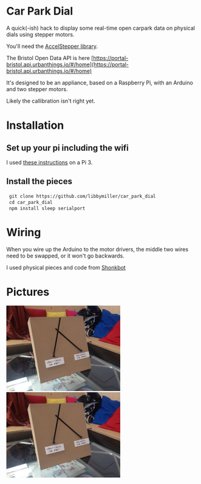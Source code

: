# Car Park Dial

A quick(-ish) hack to display some real-time open carpark data 
on physical dials using stepper motors.

You'll need the [AccelStepper 
library](http://www.airspayce.com/mikem/arduino/AccelStepper/).

The Bristol Open Data API is here 
[https://portal-bristol.api.urbanthings.io/#/home](https://portal-bristol.api.urbanthings.io/#/home)

It's designed to be an appliance, based on a Raspberry Pi, with an 
Arduino and two stepper motors.

Likely the callibration isn't right yet.

# Installation

## Set up your pi including the wifi

I used [these 
instructions](https://planb.nicecupoftea.org/2016/03/20/wifi-connect-quick-wifi-access-point-to-tell-a-raspberry-pi-about-a-wifi-network/) 
on a Pi 3.

## Install the pieces

     git clone https://github.com/libbymiller/car_park_dial
     cd car_park_dial
     npm install sleep serialport

# Wiring

When you wire up the Arduino to the motor drivers, the middle two wires 
need to be swapped, or it won't go backwards.

I used physical pieces and code from 
[Shonkbot](https://github.com/jarkman/shonkbot) 


# Pictures

<img src="img/IMG_2376.JPG" width="300px" />
<img src="img/IMG_2376.JPG" width="300px" />



